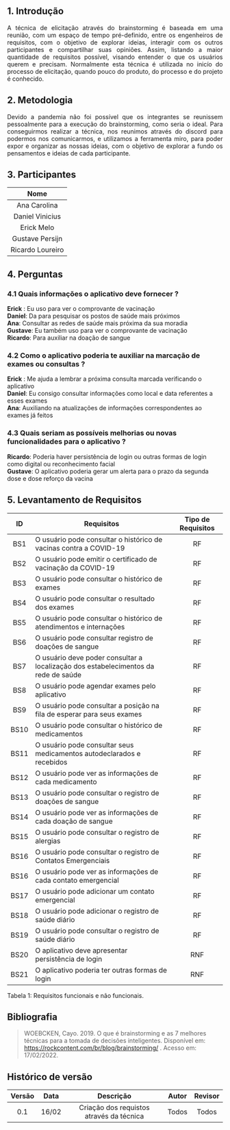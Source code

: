 
## 1. Introdução
<p style="text-align: justify;"> A técnica de elicitação através do brainstorming é baseada em uma reunião, com um espaço de tempo pré-definido, entre os engenheiros de requisitos, com o objetivo de explorar ideias, interagir com os outros participantes e compartilhar suas opiniões. Assim, listando a maior quantidade de requisitos possível, visando entender o que os usuários querem e precisam. Normalmente esta técnica é utilizada no inicío do processo de elicitação, quando pouco do produto, do processo e do projeto é conhecido.</p>

## 2. Metodologia
<p style="text-align: justify;"> Devido a pandemia não foi possível que os integrantes se reunissem pessoalmente para a execução do brainstorming, como seria o ideal. Para conseguirmos realizar a técnica, nos reunimos através do discord para podermos nos comunicarmos, e utilizamos a ferramenta miro, para poder expor e organizar as nossas ideias, com o objetivo de explorar a fundo os pensamentos e ideias de cada participante. 
</p>


## 3. Participantes
|Nome|
|:----:|
|Ana Carolina|
|Daniel Vinicius|
|Erick Melo|
|Gustave Persijn|
|Ricardo Loureiro|


## 4. Perguntas

### 4.1 Quais informações o aplicativo deve fornecer ? <br>
**Erick** : Eu uso para ver o comprovante de vacinação <br>
**Daniel**: Da para pesquisar os postos de saúde mais próximos <br>
**Ana**: Consultar as redes de saúde mais próxima da sua moradia<br>
**Gustave**: Eu também uso para ver o comprovante de vacinação <br>
**Ricardo**: Para auxiliar na doação de sangue <br>

### 4.2 Como o aplicativo poderia te auxiliar na marcação de exames ou consultas ?

**Erick** : Me ajuda a lembrar a próxima consulta marcada verificando o aplicativo<br>
**Daniel**: Eu consigo consultar informações como local e data referentes a esses exames<br>
**Ana**: Auxiliando na atualizações de informações correspondentes ao exames já feitos<br>

### 4.3 Quais seriam as possíveis melhorias ou novas funcionalidades para o aplicativo ?

**Ricardo**: Poderia haver persistência de login ou outras formas de login como digital ou reconhecimento facial<br>
**Gustave**: O aplicativo poderia gerar um alerta para o prazo da segunda dose e dose reforço da vacina<br>

## 5. Levantamento de Requisitos


| ID   | Requisitos                                                                         | Tipo de Requisitos |
|:----:|------------------------------------------------------------------------------------|:------------------:|
| BS1  | O usuário pode consultar o histórico de vacinas contra a COVID-19                  | RF                 |
| BS2  | O usuário pode emitir o certificado de vacinação da COVID-19                       | RF                 |
| BS3  | O usuário pode consultar o histórico de exames                                     | RF                 |
| BS4  | O usuário pode consultar o resultado dos exames                                    | RF                 |
| BS5  | O usuário pode consultar o histórico de atendimentos e internações                 | RF                 |
| BS6  | O usuário pode consultar registro de doações de sangue                             | RF                 |
| BS7  | O usuário deve poder consultar a localização dos estabelecimentos da rede de saúde | RF                 |
| BS8  | O usuário pode agendar exames pelo aplicativo                                      | RF                 |
| BS9  | O usuário pode consultar a posição na fila de esperar para seus exames             | RF                 |
| BS10 | O usuário pode consultar o histórico de medicamentos                               | RF                 |
| BS11 | O usuário pode consultar seus medicamentos autodeclarados e recebidos              | RF                 |
| BS12 | O usuário pode ver as informações de cada medicamento                              | RF                 |
| BS13 | O usuário pode consultar o registro de doações de sangue                           | RF                 |
| BS14 | O usuário pode ver as informações de cada doação de sangue                         | RF                 |
| BS15 | O usuário pode consultar o registro de alergias                                    | RF                 |
| BS16 | O usuário pode consultar o registro de Contatos Emergenciais                       | RF                 |
| BS16 | O usuário pode ver as informações de cada contato emergencial                      | RF                 |
| BS17 | O usuário pode adicionar um contato emergencial                                    | RF                 |
| BS18 | O usuário pode adicionar o registro de saúde diário                                | RF                 |
| BS19 | O usuário pode consultar o registro de saúde diário                                | RF                 |
| BS20 | O aplicativo deve apresentar persistência de login                                 | RNF                |
| BS21 | O aplicativo poderia ter outras formas de login                                    | RNF                |

<figcaption>Tabela 1: Requisitos funcionais e não funcionais.</figcaption>

## Bibliografia

>WOEBCKEN, Cayo. 2019. O que é brainstorming e as 7 melhores técnicas para a tomada de decisões inteligentes. Disponível em: https://rockcontent.com/br/blog/brainstorming/ . Acesso em: 17/02/2022.

## Histórico de versão
| Versão | Data | Descrição | Autor | Revisor |
|:--:|:--:|:--:|:--:|:--:|
|0.1|16/02|Criação dos requistos através da técnica|Todos|Todos|

